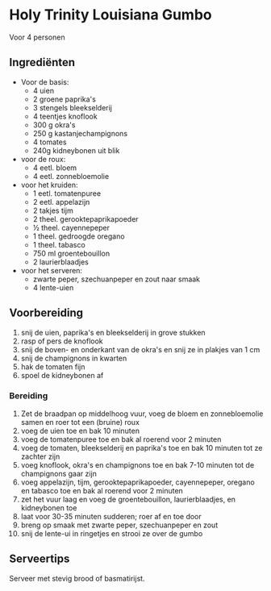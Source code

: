 # Holy Trinity Louisiana Gumbo

Voor 4 personen 

## Ingrediënten
- Voor de basis:
  - 4 uien
  - 2 groene paprika's
  - 3 stengels bleekselderij
  - 4 teentjes knoflook
  - 300 g okra's
  - 250 g kastanjechampignons
  - 4 tomates
  - 240g kidneybonen uit blik
- voor de roux:
  - 4 eetl. bloem
  - 4 eetl. zonnebloemolie
- voor het kruiden:
  - 1 eetl. tomatenpuree
  - 2 eetl. appelazijn
  - 2 takjes tijm
  - 2 theel. gerooktepaprikapoeder
  - ½ theel. cayennepeper
  - 1 theel. gedroogde oregano
  - 1 theel. tabasco
  - 750 ml groentebouillon
  - 2 laurierblaadjes
- voor het serveren:
  - zwarte peper, szechuanpeper en zout naar smaak
  - 4 lente-uien

## Voorbereiding
 1. snij de uien, paprika's en bleekselderij in grove stukken
 2. rasp of pers de knoflook
 3. snij de boven- en onderkant van de okra's en snij ze in plakjes van 1 cm
 4. snij de champignons in kwarten
 5. hak de tomaten fijn
 6. spoel de kidneybonen af

### Bereiding
 1. Zet de braadpan op middelhoog vuur, voeg de bloem en zonnebloemolie samen en roer tot een (bruine) roux
 2. voeg de uien toe en bak 10 minuten
 3.  voeg de tomatenpuree toe en bak al roerend voor 2 minuten
 4. voeg de tomaten, bleekselderij en paprika's toe en bak 10 minuten tot ze zachter zijn
 5. voeg knoflook, okra's en champignons toe en bak 7-10 minuten tot de champignons gaar zijn
 6. voeg appelazijn, tijm, gerooktepaprikapoeder, cayennepeper, oregano en tabasco toe en bak al roerend voor 2 minuten
 7. zet het vuur laag en voeg de groentebouillon, laurierblaadjes, en kidneybonen toe
 8. laat voor 30-35 minuten sudderen; roer af en toe door
 9. breng op smaak met zwarte peper, szechuanpeper en zout
 10. snij de lente-ui in ringetjes en strooi ze over de gumbo

## Serveertips

Serveer met stevig brood of basmatirijst.
